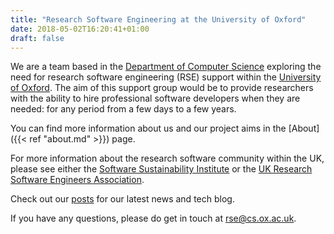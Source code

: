 ```yaml
---
title: "Research Software Engineering at the University of Oxford"
date: 2018-05-02T16:20:41+01:00
draft: false
---
```


We are a team based in the [Department of Computer
Science](http://www.cs.ox.ac.uk/) exploring the need for research software
engineering (RSE) support within the [University of
Oxford](http://www.ox.ac.uk/). The aim of this support group would be to
provide researchers with the ability to hire professional software developers
when they are needed: for any period from a few days to a few years.

You can find more information about us and our project aims in the [About]({{<
ref "about.md" >}}) page.

For more information about the research software community within the UK,
please see either the [Software Sustainability
Institute](https://www.software.ac.uk) or the [UK Research Software Engineers
Association](http://rse.ac.uk).

Check out our [posts](/projects/RSE/posts/) for our latest news and tech blog.

If you have any questions, please do get in touch at <rse@cs.ox.ac.uk>.
